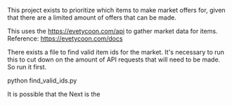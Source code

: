 This project exists to prioritize which items to make market offers for,
given that there are a limited amount of offers that can be made.

This uses the https://evetycoon.com/api to gather market data for items. Reference: https://evetycoon.com/docs

There exists a file to find valid item ids for the market. It's necessary to run this to
cut down on the amount of API requests that will need to be made. So run it first.

python find_valid_ids.py

It is possible that the 
Next is the 